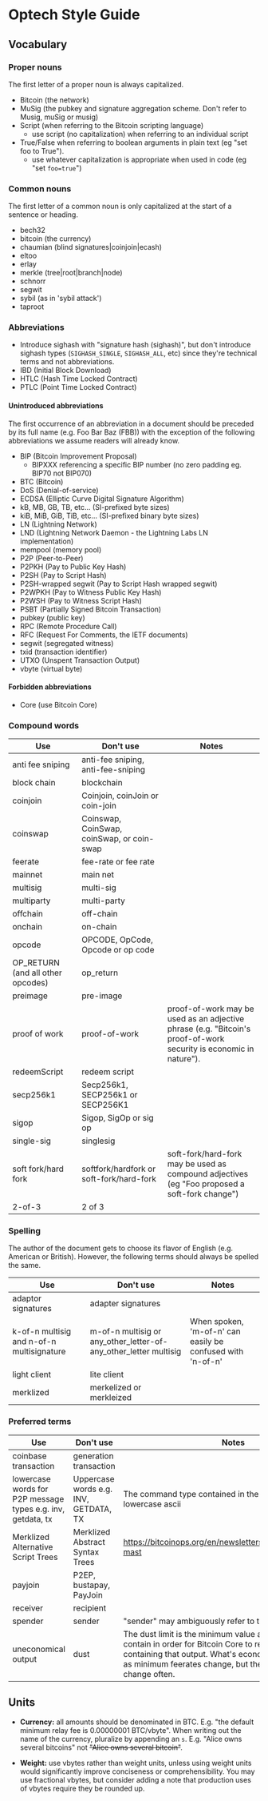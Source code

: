 # Optech Style Guide

## Vocabulary

### Proper nouns

The first letter of a proper noun is always capitalized.

- Bitcoin (the network)
- MuSig (the pubkey and signature aggregation scheme. Don't refer to Musig, muSig or musig)
- Script (when referring to the Bitcoin scripting language)
  - use script (no capitalization) when referring to an individual script
- True/False when referring to boolean arguments in plain text (eg
  "set foo to True").
  - use whatever capitalization is appropriate when used in code (eg
    "set `foo=true`")

### Common nouns

The first letter of a common noun is only capitalized at the start of a
sentence or heading.

- bech32
- bitcoin (the currency)
- chaumian (blind signatures|coinjoin|ecash)
- eltoo
- erlay
- merkle (tree|root|branch|node)
- schnorr
- segwit
- sybil (as in 'sybil attack')
- taproot

### Abbreviations

- Introduce sighash with "signature hash (sighash)", but don't introduce sighash
  types (`SIGHASH_SINGLE`, `SIGHASH_ALL`, etc) since they're technical terms
  and not abbreviations.
- IBD (Initial Block Download)
- HTLC (Hash Time Locked Contract)
- PTLC (Point Time Locked Contract)

#### Unintroduced abbreviations

The first occurrence of an abbreviation in a document should be preceded
by its full name (e.g. Foo Bar Baz (FBB)) with the exception of the
following abbreviations we assume readers will already know.

- BIP (Bitcoin Improvement Proposal)
  - BIPXXX referencing a specific BIP number (no zero padding eg. BIP70 not BIP070)
- BTC (Bitcoin)
- DoS (Denial-of-service)
- ECDSA (Elliptic Curve Digital Signature Algorithm)
- kB, MB, GB, TB, etc... (SI-prefixed byte sizes)
- kiB, MiB, GiB, TiB, etc... (SI-prefixed binary byte sizes)
- LN (Lightning Network)
- LND (Lightning Network Daemon - the Lightning Labs LN implementation)
- mempool (memory pool)
- P2P (Peer-to-Peer)
- P2PKH (Pay to Public Key Hash)
- P2SH (Pay to Script Hash)
- P2SH-wrapped segwit (Pay to Script Hash wrapped segwit)
- P2WPKH (Pay to Witness Public Key Hash)
- P2WSH (Pay to Witness Script Hash)
- PSBT (Partially Signed Bitcoin Transaction)
- pubkey (public key)
- RPC (Remote Procedure Call)
- RFC (Request For Comments, the IETF documents)
- segwit (segregated witness)
- txid (transaction identifier)
- UTXO (Unspent Transaction Output)
- vbyte (virtual byte)

#### Forbidden abbreviations

- Core (use Bitcoin Core)

### Compound words

| Use | Don't use | Notes |
|-|-|-|
| anti fee sniping | anti-fee sniping, anti-fee-sniping | |
| block chain | blockchain | |
| coinjoin | Coinjoin, coinJoin or coin-join | |
| coinswap | Coinswap, CoinSwap, coinSwap, or coin-swap | |
| feerate | fee-rate or fee rate | |
| mainnet | main net | |
| multisig | multi-sig | |
| multiparty | multi-party | |
| offchain | off-chain | |
| onchain | on-chain | |
| opcode | OPCODE, OpCode, Opcode or op code | |
| OP_RETURN (and all other opcodes) | op_return | |
| preimage | pre-image | |
| proof of work | proof-of-work | proof-of-work may be used as an adjective phrase (e.g. "Bitcoin's proof-of-work security is economic in nature"). | |
| redeemScript | redeem script | |
| secp256k1 | Secp256k1, SECP256k1 or SECP256K1 | |
| sigop | Sigop, SigOp or sig op | |
| single-sig | singlesig | |
| soft fork/hard fork | softfork/hardfork or soft-fork/hard-fork | soft-fork/hard-fork may be used as compound adjectives (eg "Foo proposed a soft-fork change") |
| 2-of-3 | 2 of 3 | |

### Spelling

The author of the document gets to choose its flavor of English (e.g.
American or British).  However, the following terms should always be
spelled the same.

| Use | Don't use | Notes |
|-|-|-|
| adaptor signatures | adapter signatures | |
| k-of-n multisig and n-of-n multisignature | m-of-n multisig or any_other_letter-of-any_other_letter multisig | When spoken, 'm-of-n' can easily be confused with 'n-of-n' |
| light client | lite client | |
| merklized | merkelized or merkleized | |

### Preferred terms

| Use | Don't use | Notes |
|-|-|-|
| coinbase transaction | generation transaction | |
| lowercase words for P2P message types e.g. inv, getdata, tx | Uppercase words e.g. INV, GETDATA, TX | The command type contained in the P2P message is lowercase ascii |
| Merklized Alternative Script Trees | Merklized Abstract Syntax Trees | https://bitcoinops.org/en/newsletters/2018/12/28/#fn:fn-mast |
| payjoin | P2EP, bustapay, PayJoin | |
| receiver | recipient | |
| spender | sender | "sender" may ambiguously refer to the sender of data |
| uneconomical output | dust | The dust limit is the minimum value an output must contain in order for Bitcoin Core to relay a transaction containing that output. What's economical or not changes as minimum feerates change, but the dust limit doesn't change often. |

## Units

- **Currency:** all amounts should be denominated in BTC.  E.g. "the
  default minimum relay fee is 0.00000001 BTC/vbyte".  When writing out
  the name of the currency, pluralize by appending an `s`.  E.g. "Alice
  owns several bitcoins" not ~~"Alice owns several bitcoin"~~.

- **Weight:** use vbytes rather than weight units, unless using weight
  units would significantly improve conciseness or comprehensibility.
  You may use fractional vbytes, but consider adding a note that
  production uses of vbytes require they be rounded up.
